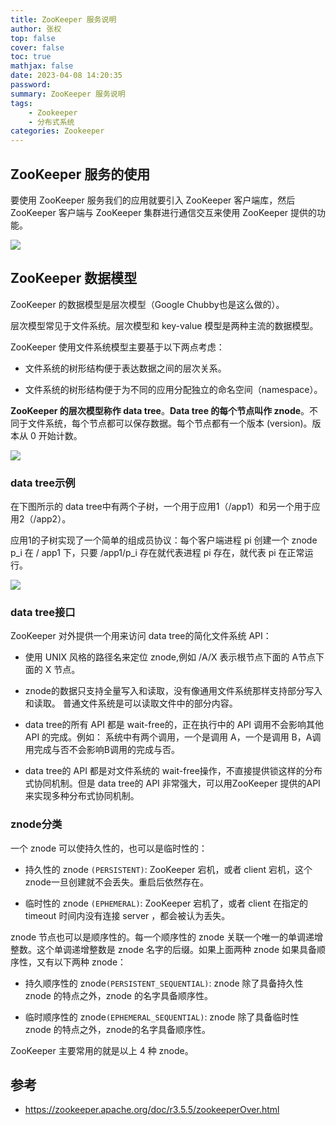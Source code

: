 ```yaml
---
title: ZooKeeper 服务说明
author: 张权
top: false
cover: false
toc: true
mathjax: false
date: 2023-04-08 14:20:35
password:
summary: ZooKeeper 服务说明
tags:
	- Zookeeper
	- 分布式系统
categories: Zookeeper
---
```


## ZooKeeper 服务的使用

要使用 ZooKeeper 服务我们的应用就要引入 ZooKeeper 客户端库，然后 ZooKeeper 客户端与 ZooKeeper 集群进行通信交互来使用 ZooKeeper 提供的功能。

![](https://cdn.jsdelivr.net/gh/dendi875/images/PicGo/20230322213143.png)

## ZooKeeper 数据模型

ZooKeeper 的数据模型是层次模型（Google Chubby也是这么做的）。

层次模型常见于文件系统。层次模型和 key-value 模型是两种主流的数据模型。

ZooKeeper 使用文件系统模型主要基于以下两点考虑：

* 文件系统的树形结构便于表达数据之间的层次关系。

* 文件系统的树形结构便于为不同的应用分配独立的命名空间（namespace）。

**ZooKeeper 的层次模型称作 data tree**。**Data tree 的每个节点叫作 znode**。不同于文件系统，每个节点都可以保存数据。每个节点都有一个版本 (version)。版本从 0 开始计数。

![](https://cdn.jsdelivr.net/gh/dendi875/images/PicGo/20230322213308.png)

### data tree示例

在下图所示的 data tree中有两个子树，一个用于应用1（/app1）和另一个用于应用2（/app2）。

应用1的子树实现了一个简单的组成员协议：每个客户端进程 pi 创建一个 znode  p_i 在 / app1 下，只要 /app1/p_i 存在就代表进程 pi 存在，就代表 pi 在正常运行。

![](https://cdn.jsdelivr.net/gh/dendi875/images/PicGo/20230322213519.png)

### data tree接口

ZooKeeper 对外提供一个用来访问 data tree的简化文件系统 API： 

* 使用 UNIX 风格的路径名来定位 znode,例如 /A/X 表示根节点下面的 A节点下面的 X 节点。 

* znode的数据只支持全量写入和读取，没有像通用文件系统那样支持部分写入和读取。 普通文件系统是可以读取文件中的部分内容。

* data tree的所有 API 都是 wait-free的，正在执行中的 API 调用不会影响其他 API 的完成。例如： 系统中有两个调用，一个是调用 A，一个是调用 B，A调用完成与否不会影响B调用的完成与否。

* data tree的 API 都是对文件系统的 wait-free操作，不直接提供锁这样的分布式协同机制。但是 data tree的 API 非常强大，可以用ZooKeeper 提供的API 来实现多种分布式协同机制。

### znode分类

一个 znode 可以使持久性的，也可以是临时性的：

* 持久性的 znode `(PERSISTENT)`: ZooKeeper 宕机，或者 client 宕机，这个 znode一旦创建就不会丢失。重启后依然存在。

* 临时性的 znode `(EPHEMERAL)`: ZooKeeper 宕机了，或者 client 在指定的 timeout 时间内没有连接 server ，都会被认为丢失。

znode 节点也可以是顺序性的。每一个顺序性的 znode 关联一个唯一的单调递增整数。这个单调递增整数是 znode 名字的后缀。如果上面两种 znode 如果具备顺序性，又有以下两种 znode：

* 持久顺序性的 znode`(PERSISTENT_SEQUENTIAL)`: znode 除了具备持久性 znode 的特点之外，znode 的名字具备顺序性。

* 临时顺序性的 znode`(EPHEMERAL_SEQUENTIAL)`: znode 除了具备临时性 znode 的特点之外，znode的名字具备顺序性。

ZooKeeper 主要常用的就是以上 4 种 znode。

## 参考

* https://zookeeper.apache.org/doc/r3.5.5/zookeeperOver.html